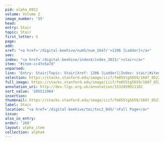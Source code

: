 ```yaml
---
pid: alpha_0912
volume: Volume 2
image_number: '55'
head:
entry: Stair
topic: Stair
first_letter: S
page:
add:
xref: "<a href='/digital-beehive/num5/num_1647/'>1206 [Ladder]</a>"
see:
index: "<a href='/digital-beehive/index4/index_3815/'>stair</a>"
item: "#item-cc4fe5a7d"
unparsed:
line: 'Entry: Stair|Topic: Stair|Xref: 1206 [Ladder]|Index: stair|#item-cc4fe5a7d'
selection: https://stacks.stanford.edu/image/iiif/fm855tg5659/1607_0522/278,1964,3083,181/full/0/default.jpg
full_image: https://stacks.stanford.edu/image/iiif/fm855tg5659/1607_0522/full/full/0/default.jpg
annotation_uri: http://dev.llgc.org.uk/annotation/1532459911182
sort_value: '205511964'
insertion:
thumbnail: https://stacks.stanford.edu/image/iiif/fm855tg5659/1607_0522/278,1964,600,180/250,/0/default.jpg
label: Stair
location: "<a href='/digital-beehive/toc/toc2_045/'>Full Page</a>"
issue:
also_in_entry:
order: '260'
layout: alpha_item
collection: alpha4
---
```

